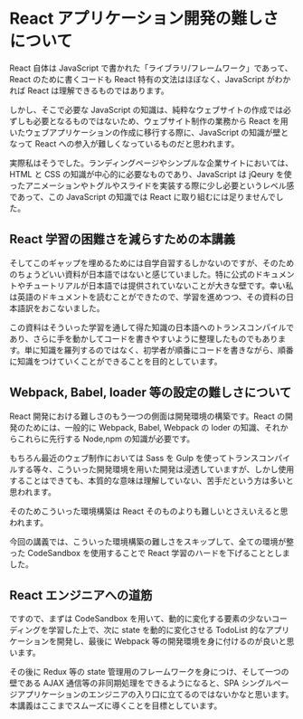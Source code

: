 # React アプリケーション開発の難しさについて

React 自体は JavaScript で書かれた「ライブラリ/フレームワーク」であって、React のために書くコードも React 特有の文法はほぼなく、JavaScript がわかれば React は理解できるものではあります。

しかし、そこで必要な JavaScript の知識は、純粋なウェブサイトの作成では必ずしも必要となるものではないため、ウェブサイト制作の業務から React を用いたウェブアプリケーションの作成に移行する際に、JavaScript の知識が壁となって React への参入が難しくなっているものだと思われます。

実際私はそうでした。ランディングページやシンプルな企業サイトにおいては、HTML と CSS の知識が中心的に必要なものであり、JavaScript は jQeury を使ったアニメーションやトグルやスライドを実装する際に少し必要というレベル感であって、この JavaScript の知識では React に取り組むには足りませんでした。

## React 学習の困難さを減らすための本講義

そしてこのギャップを埋めるためには自学自習するしかないのですが、そのためのちょうどいい資料が日本語ではないと感じていました。特に公式のドキュメントやチュートリアルが日本語では提供されていないことが大きな壁です。幸い私は英語のドキュメントを読むことができたので、学習を進めつつ、その資料の日本語訳をおこないました。

この資料はそういった学習を通して得た知識の日本語へのトランスコンパイルであり、さらに手を動かしてコードを書きやすいように整理したものでもあります。単に知識を羅列するのではなく、初学者が順番にコードを書きながら、順番に知識をつけていくことができることを目的としています。

## Webpack, Babel, loader 等の設定の難しさについて

React 開発における難しさのもう一つの側面は開発環境の構築です。React の開発のためには、一般的に Webpack, Babel, Webpack の loder の知識、それからこれらに先行する Node,npm の知識が必要です。

もちろん最近のウェブ制作においては Sass を Gulp を使ってトランスコンパイルする等々、こういった開発環境を用いた開発は浸透していますが、しかし使用することはできても、本質的な意味は理解していない、苦手だという方は多いと思われます。

そのためこういった環境構築は React そのものよりも難しいとさえいえると思われます。

今回の講義では、こういった環境構築の難しさをスキップして、全ての環境が整った CodeSandbox を使用することで React 学習のハードを下げることとしました。

## React エンジニアへの道筋

ですので、まずは CodeSandbox を用いて、動的に変化する要素の少ないコーディングを学習した上で、次に state を動的に変化させる TodoList 的なアプリケーションを開発し、最後に Webpack 等の開発環境を身に付けるのが良いと思います。

その後に Redux 等の state 管理用のフレームワークを身につけ、そして一つの壁である AJAX 通信等の非同期処理をできるようになると、SPA シングルページアプリケーションのエンジニアの入り口に立てるのではないかなと思います。本講義はここまでスムーズに導くことを目標としています。





